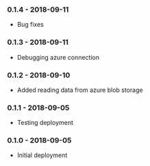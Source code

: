 ### 0.1.4 - 2018-09-11
* Bug fixes

### 0.1.3 - 2018-09-11
* Debugging azure connection

### 0.1.2 - 2018-09-10
* Added reading data from azure blob storage

### 0.1.1 - 2018-09-05
* Testing deployment

### 0.1.0 - 2018-09-05
* Initial deployment
